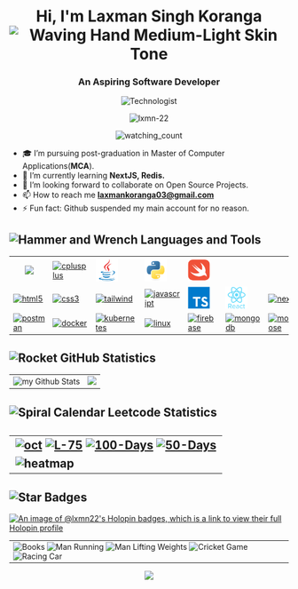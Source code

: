 <!---
lxmn-22/lxmn-22 is a ✨ special ✨ repository because its `README.md` (this file) appears on your GitHub profile.
You can click the Preview link to take a look at your changes.

![Black Gradient Minimalist Corporate Business Personal Profile New LinkedIn Banner](https://github.com/user-attachments/assets/a3fc0d71-89a0-4f80-bfb7-d615c032bb66)
--->
<h1 align="center">Hi, I'm Laxman Singh Koranga <img src="https://raw.githubusercontent.com/Tarikul-Islam-Anik/Animated-Fluent-Emojis/master/Emojis/Hand%20gestures/Waving%20Hand%20Medium-Light%20Skin%20Tone.png" alt="Waving Hand Medium-Light Skin Tone" width="45" height="45" /></h1> 
<h3 align="center">An Aspiring Software Developer</h3>
<p align="center"> <img src="https://raw.githubusercontent.com/Tarikul-Islam-Anik/Animated-Fluent-Emojis/master/Emojis/People%20with%20professions/Man%20Technologist%20Light%20Skin%20Tone.png" alt="Technologist" width="90" height="90" /></p>
<p align="center"> <img src="https://komarev.com/ghpvc/?username=lxmn-22&label=Profile%20views&color=0e75b6&style=flat" alt="lxmn-22" /> </p>
<p align="center"> <img src="https://widgetbite.com/stats/{lxmn-22}" alt="watching_count" alt="lxmn-22" /> </p>

- 🎓 I’m pursuing post-graduation in Master of Computer Applications(**MCA**).
- 🌱 I’m currently learning **NextJS, Redis.**
- 💞️ I’m looking forward to collaborate on Open Source Projects.
- 📫 How to reach me **laxmankoranga03@gmail.com**
- ⚡ Fun fact: Github suspended my main account for no reason.

## <img src="https://raw.githubusercontent.com/Tarikul-Islam-Anik/Animated-Fluent-Emojis/master/Emojis/Objects/Hammer%20and%20Wrench.png" alt="Hammer and Wrench" width="30" height="30" /> **Languages and Tools**
<table>
  <thead align="center">
    <tr border: none;></tr>
  </thead>
  <tbody>
    <tr>
      <td> <p align="center"> <a href="https://skillicons.dev"><img src="https://skillicons.dev/icons?i=bash" /> </a></p></td>
      <td><a href="https://www.w3schools.com/cpp/" target="_blank" rel="noreferrer"> <img src="https://cdn.jsdelivr.net/gh/devicons/devicon@latest/icons/cplusplus/cplusplus-original.svg" alt="cplusplus" width="40" height="40"/> </a></td>
      <td><a href="https://www.java.com" target="_blank" rel="noreferrer"> <img src="https://raw.githubusercontent.com/devicons/devicon/master/icons/java/java-original.svg" alt="java" width="40" height="40"/> </a> </td>
      <td><a href="https://www.python.org" target="_blank" rel="noreferrer"> <img src="https://raw.githubusercontent.com/devicons/devicon/master/icons/python/python-original.svg" alt="python" width="40" height="40"/> </a> </td>
         <td><a href="https://developer.apple.com/swift/" target="_blank" rel="noreferrer"> <img src="https://raw.githubusercontent.com/devicons/devicon/master/icons/swift/swift-original.svg" alt="swift" width="40" height="40"/> </a></td>
    </tr>
    <tr>
      <td><a href="https://www.w3.org/html/" target="_blank" rel="noreferrer"> <img src="https://cdn.jsdelivr.net/gh/devicons/devicon@latest/icons/html5/html5-plain-wordmark.svg"  alt="html5" width="40" height="40"/> </a> </td>
      <td><a href="https://www.w3.org/css/" target="_blank" rel="noreferrer"> <img src="https://cdn.jsdelivr.net/gh/devicons/devicon@latest/icons/css3/css3-plain-wordmark.svg" alt="css3" width="40" height="40"/> </a> </td>
      <td> <a href="https://tailwindcss.com/"> <img src="https://skillicons.dev/icons?i=tailwind" alt="tailwind"> </a></td>
      <td><a href="https://developer.mozilla.org/en-US/docs/Web/JavaScript" target="_blank" rel="noreferrer"> <img src="https://cdn.jsdelivr.net/gh/devicons/devicon@latest/icons/javascript/javascript-plain.svg"  alt="javascript" width="40" height="40"/> </a> </td>
      <td><a href="https://www.typescriptlang.org/" target="_blank" rel="noreferrer"> <img src="https://raw.githubusercontent.com/devicons/devicon/master/icons/typescript/typescript-original.svg" alt="typescript" width="40" height="40"/></td>
      <td><a href="https://reactjs.org/" target="_blank" rel="noreferrer"> <img src="https://raw.githubusercontent.com/devicons/devicon/master/icons/react/react-original-wordmark.svg" alt="react" width="40" height="40"/></a></td>
      <td><a href="https://nextjs.org/" target="_blank" rel="noreferrer"> <img src="https://cdn.jsdelivr.net/gh/devicons/devicon@latest/icons/nextjs/nextjs-original.svg" alt="nextjs" width="40" height="40"/> </a> </td>
      <td><a href="https://nodejs.org" target="_blank" rel="noreferrer"> <img src="https://cdn.jsdelivr.net/gh/devicons/devicon@latest/icons/nodejs/nodejs-plain-wordmark.svg" alt="nodejs" width="40" height="40"/> </a></td>
      <td><a href="https://skillicons.dev" target="_blank" rel="noreferrer"> <img src="https://skillicons.dev/icons?i=npm" alt="npm" </a> </td>
      <td><a href="https://skillicons.dev" target="_blank" rel="noreferrer"> <img src="https://skillicons.dev/icons?i=express" alt="express" </a> </td>
      <td><a href="https://redux.js.org" target="_blank" rel="noreferrer"> <img src="https://skillicons.dev/icons?i=redux" alt="redux" </a> </td>
      <td><a href="https://redis.io" target="_blank" rel="noreferrer"> <img src="https://raw.githubusercontent.com/devicons/devicon/master/icons/redis/redis-original-wordmark.svg" alt="redis" width="40" height="40"/> </a></td>
      <td><a href="https://git-scm.com/" target="_blank" rel="noreferrer"> <img src="https://cdn.jsdelivr.net/gh/devicons/devicon@latest/icons/git/git-plain-wordmark.svg" alt="git" width="40" height="40"/> </a> </td>
    </tr>
<tr>
      <td><a href="https://postman.com" target="_blank" rel="noreferrer"> <img src="https://www.vectorlogo.zone/logos/getpostman/getpostman-icon.svg" alt="postman" width="40" height="40"/> </a> </td>
      <td><a href="https://www.docker.com/" target="_blank" rel="noreferrer"> <img src="https://cdn.jsdelivr.net/gh/devicons/devicon@latest/icons/docker/docker-plain-wordmark.svg" alt="docker" width="40" height="40"/> </a> </td>  
      <td><a href="https://kubernetes.io/" target="_blank" rel="noreferrer"> <img src="https://cdn.jsdelivr.net/gh/devicons/devicon@latest/icons/kubernetes/kubernetes-original.svg" alt="kubernetes" width="40" height="40"/></a</td>
      <td><a href="https://www.linux.org/" target="_blank" rel="noreferrer"> <img src="https://cdn.jsdelivr.net/gh/devicons/devicon@latest/icons/linux/linux-original.svg" alt="linux" width="40" height="40"/> </a> </td>
      <td><a href="https://firebase.google.com/" target="_blank" rel="noreferrer"> <img src="https://cdn.jsdelivr.net/gh/devicons/devicon@latest/icons/firebase/firebase-original-wordmark.svg" alt="firebase" width="40" height="40"/> </a></td>
      <td><a href="https://www.mongodb.com/" target="_blank" rel="noreferrer"> <img src="https://cdn.jsdelivr.net/gh/devicons/devicon@latest/icons/mongodb/mongodb-plain-wordmark.svg" alt="mongodb" width="40" height="40"/> </a> </td>
      <td><a href="https://mongoosejs.com//" target="_blank" rel="noreferrer"> <img src="https://cdn.jsdelivr.net/gh/devicons/devicon@latest/icons/mongoose/mongoose-original-wordmark.svg" alt="mongoose" width="40" height="40"/> </a></td>
      <td><a href="https://www.mysql.com/" target="_blank" rel="noreferrer"> <img src="https://cdn.jsdelivr.net/gh/devicons/devicon@latest/icons/mysql/mysql-original-wordmark.svg" alt="mysql" width="40" height="40"/> </a></td>
      <td><a href="https://www.postgresql.org" target="_blank" rel="noreferrer"> <img src="https://cdn.jsdelivr.net/gh/devicons/devicon@latest/icons/postgresql/postgresql-plain-wordmark.svg" alt="postgresql" width="40" height="40"/> </a></td>
         <td></td>
         <td><a href="https://brew.sh/" target="_blank" rel="noreferrer"> <img src="https://cdn.jsdelivr.net/gh/devicons/devicon@latest/icons/homebrew/homebrew-original-wordmark.svg" alt="homebrew" width="40" height="40"/> </a></td>
      <td><a href="https://code.visualstudio.com/" target="_blank" rel="noreferrer"> <img src="https://cdn.jsdelivr.net/gh/devicons/devicon@latest/icons/vscode/vscode-original-wordmark.svg" alt="vscode" width="40" height="40"/> </a></td>
      <td><a href="https://developer.apple.com/xcode/" target="_blank" rel="noreferrer"> <img src="https://cdn.jsdelivr.net/gh/devicons/devicon@latest/icons/xcode/xcode-plain.svg" alt="xcode" width="40" height="40"/> </a>
</td>
  </tbody>
</table>

<!-- Statistics -->
## <img src="https://raw.githubusercontent.com/Tarikul-Islam-Anik/Animated-Fluent-Emojis/master/Emojis/Travel%20and%20places/Rocket.png" alt="Rocket" width="30" height="30" /> GitHub Statistics
<table>
  <thead align="center">
    <tr border: none;>
    </tr>
  </thead>
  <tbody>
    <tr>
      <td> <img src="https://bad-apple-github-readme.vercel.app/api?username=lxmn-22&show_icons=true&count_private=true&icon_color=00b3ff&theme=blue-green&title_color=00b3ff&hide_border=true" alt="my Github Stats" /> </td>
      <td> <img src="https://streak-stats.demolab.com/?user=lxmn-22&count_private=true&theme=blue-green&title_color=00b3ff&hide_border=true" /> </td>
    </tr>
  </tbody>
</table>


<!-- Leetcode Board -->
<h2 align="left"> <img src="https://raw.githubusercontent.com/Tarikul-Islam-Anik/Animated-Fluent-Emojis/master/Emojis/Objects/Spiral%20Calendar.png" alt="Spiral Calendar" width="30" height="30" /> Leetcode Statistics<h2>
  <table align="center" >
    <tbody>
      <tr>
        <td>
          <a href="https://leetcode.com/u/lxmn22/" target="_blank"><img align="center" src="https://leetcode.com/static/images/badges/2023/gif/2023-10.gif" alt="oct" height="100" width="100" /></a>
          <a href="https://leetcode.com/u/lxmn22/" target="_blank"><img align="center" src="https://assets.leetcode.com/static_assets/others/LeetCode_75.gif" alt="L-75" height="100" width="100" /></a>
          <a href="https://leetcode.com/u/lxmn22/"  target="_blank"><img align="center" src="https://assets.leetcode.com/static_assets/marketing/2024-100-new.gif" alt="100-Days" height="100" width="100" /></a>
          <a href="https://leetcode.com/u/lxmn22/"  target="_blank"><img align="center" src="https://assets.leetcode.com/static_assets/marketing/2024-50.gif" alt="50-Days" height="100" width="100" /></a>
        </td>
      </tr>
      <tr>
        <td>
          <img  align=top flex-grow=1 src="https://leetcard.jacoblin.cool/lxmn22?theme=dark&font=Nunito&ext=heatmap" alt="heatmap" height="300" width="450" />
        </td>
      </tr>
    </tbody>
  </table>

<!-- Halopin Board -->
## <img src="https://raw.githubusercontent.com/Tarikul-Islam-Anik/Animated-Fluent-Emojis/master/Emojis/Travel%20and%20places/Star.png" alt="Star" width="30" height="30" /> **Badges**

[![An image of @lxmn22's Holopin badges, which is a link to view their full Holopin profile](https://holopin.me/lxmn22)](https://holopin.io/@lxmn22)

<!-- Activities Board -->
<table align="center" >
  <tbody >
    <tr>
      <td>
        <img src="https://raw.githubusercontent.com/Tarikul-Islam-Anik/Animated-Fluent-Emojis/master/Emojis/Objects/Books.png" alt="Books" width="80" height="80" />
        <img src="https://raw.githubusercontent.com/Tarikul-Islam-Anik/Animated-Fluent-Emojis/master/Emojis/People%20with%20activities/Man%20Running%20Light%20Skin%20Tone.png" alt="Man Running" width="80" height="80" />
        <img src="https://raw.githubusercontent.com/Tarikul-Islam-Anik/Animated-Fluent-Emojis/master/Emojis/People%20with%20activities/Man%20Lifting%20Weights%20Light%20Skin%20Tone.png" alt="Man Lifting Weights" width="80" height="80" />
        <img src="https://raw.githubusercontent.com/Tarikul-Islam-Anik/Animated-Fluent-Emojis/master/Emojis/Activities/Cricket%20Game.png" alt="Cricket Game" width="80" height="80" />
        <img src="https://raw.githubusercontent.com/Tarikul-Islam-Anik/Animated-Fluent-Emojis/master/Emojis/Travel%20and%20places/Racing%20Car.png" alt="Racing Car" width="80" height="80" />
      </td>
    </tr>
  </tbody>
</table>

<!-- Footer -->
<p align="center"> <img src="https://capsule-render.vercel.app/api?type=waving&color=gradient&height=100&section=footer"/></p>
